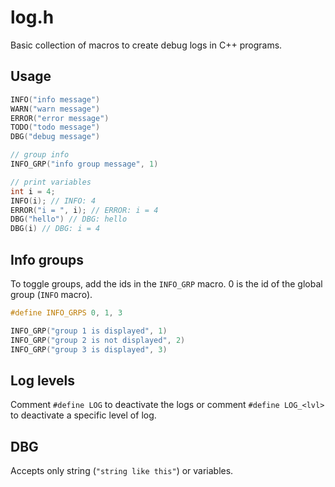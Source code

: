 # log.h

Basic collection of macros to create debug logs in C++ programs.

## Usage

```cpp
INFO("info message")
WARN("warn message")
ERROR("error message")
TODO("todo message")
DBG("debug message")

// group info
INFO_GRP("info group message", 1)

// print variables
int i = 4;
INFO(i); // INFO: 4
ERROR("i = ", i); // ERROR: i = 4
DBG("hello") // DBG: hello
DBG(i) // DBG: i = 4
```

## Info groups

To toggle groups, add the ids in the `INFO_GRP` macro. 0 is the id of the global
group (`INFO` macro).

```cpp
#define INFO_GRPS 0, 1, 3

INFO_GRP("group 1 is displayed", 1)
INFO_GRP("group 2 is not displayed", 2)
INFO_GRP("group 3 is displayed", 3)
```

## Log levels

Comment `#define LOG` to deactivate the logs or comment `#define LOG_<lvl>` to
deactivate a specific level of log.

## DBG

Accepts only string (`"string like this"`) or variables.
